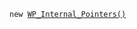 <p><code>new <a href="https://developer.wordpress.org/reference/classes/WP_Internal_Pointers/">WP_Internal_Pointers()</a></code></p>
